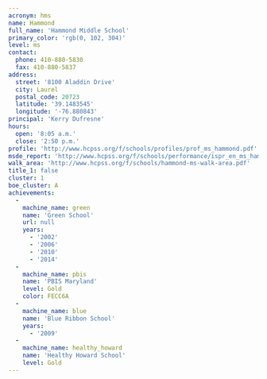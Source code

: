 ```yaml
---
acronym: hms
name: Hammond
full_name: 'Hammond Middle School'
primary_color: 'rgb(0, 102, 304)'
level: ms
contact:
  phone: 410-880-5830
  fax: 410-880-5837
address:
  street: '8100 Aladdin Drive'
  city: Laurel
  postal_code: 20723
  latitude: '39.1483545'
  longitude: '-76.880843'
principal: 'Kerry Dufresne'
hours:
  open: '8:05 a.m.'
  close: '2:50 p.m.'
profile: 'http://www.hcpss.org/f/schools/profiles/prof_ms_hammond.pdf'
msde_report: 'http://www.hcpss.org/f/schools/performance/ispr_en_ms_hammond.pdf'
walk_area: 'http://www.hcpss.org/f/schools/hammond-ms-walk-area.pdf'
title_1: false
cluster: 1
boe_cluster: A
achievements:
  -
    machine_name: green
    name: 'Green School'
    url: null
    years:
      - '2002'
      - '2006'
      - '2010'
      - '2014'
  -
    machine_name: pbis
    name: 'PBIS Maryland'
    level: Gold
    color: FECC6A
  -
    machine_name: blue
    name: 'Blue Ribbon School'
    years:
      - '2009'
  -
    machine_name: healthy_howard
    name: 'Healthy Howard School'
    level: Gold
---
```

